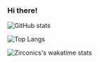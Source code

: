 ### Hi there!

![GitHub stats](https://github-readme-stats.vercel.app/api?username=Zirconics&show_icons=true&theme=chartreuse-dark&count_private=true)

![Top Langs](https://github-readme-stats.vercel.app/api/top-langs/?username=Zirconics&theme=chartreuse-dark&langs_count=10&layout=compact)

![Zirconics's wakatime stats](https://github-readme-stats.vercel.app/api/wakatime?username=Zirconics&theme=chartreuse-dark&layout=compact)
